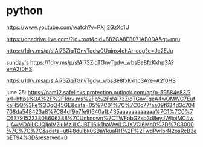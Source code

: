 # python
https://www.youtube.com/watch?v=PXjI2GzXc1U

https://onedrive.live.com/?id=root&cid=682CA8E8071AB0DA&qt=mru

https://1drv.ms/p/s!Al73ZiqTGnvTgdw0Uqjnx4ohAr-cog?e=Jc2EJu

sunday's
https://1drv.ms/p/s!Al73ZiqTGnvTgdw_wbsBe8fxKkhp3A?e=A2f0HS

https://1drv.ms/p/s!Al73ZiqTGnvTgdw_wbsBe8fxKkhp3A?e=A2f0HS

june 25:
https://nam12.safelinks.protection.outlook.com/ap/p-59584e83/?url=https%3A%2F%2F1drv.ms%2Fp%2Fs!Al73ZiqTGnvTgeA4wQMWC7EufkaH5Q%3Fe%3DqQ45GE&data=05%7C01%7C%7C0c77faa09f634d3c704708da548423a8%7C84df9e7fe9f640afb435aaaaaaaaaaaa%7C1%7C0%7C637915223808606388%7CUnknown%7CTWFpbGZsb3d8eyJWIjoiMC4wLjAwMDAiLCJQIjoiV2luMzIiLCJBTiI6Ik1haWwiLCJXVCI6Mn0%3D%7C3000%7C%7C%7C&sdata=utRj8duibk0SBaYkuaRH%2F%2FwdPwIbrN2osRcB3epET94%3D&reserved=0
